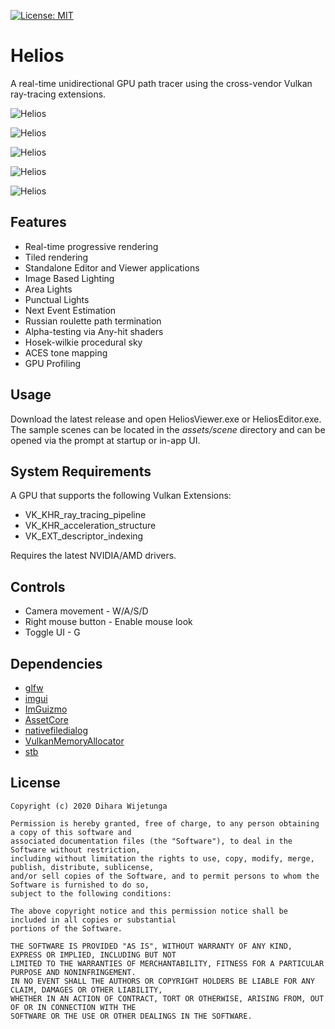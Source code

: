 [![License: MIT](https://img.shields.io/packagist/l/doctrine/orm.svg)](https://opensource.org/licenses/MIT)

# Helios
A real-time unidirectional GPU path tracer using the cross-vendor Vulkan ray-tracing extensions.

![Helios](data/screenshots_1.jpg)

![Helios](data/screenshots_2.jpg)

![Helios](data/screenshots_3.jpg)

![Helios](data/screenshots_4.jpg)

![Helios](data/screenshots_5.jpg)

## Features
* Real-time progressive rendering
* Tiled rendering
* Standalone Editor and Viewer applications
* Image Based Lighting
* Area Lights
* Punctual Lights
* Next Event Estimation
* Russian roulette path termination
* Alpha-testing via Any-hit shaders
* Hosek-wilkie procedural sky
* ACES tone mapping
* GPU Profiling

## Usage

Download the latest release and open HeliosViewer.exe or HeliosEditor.exe.
The sample scenes can be located in the *assets/scene* directory and can be opened via the prompt at startup or in-app UI.

## System Requirements

A GPU that supports the following Vulkan Extensions:

* VK_KHR_ray_tracing_pipeline
* VK_KHR_acceleration_structure
* VK_EXT_descriptor_indexing

Requires the latest NVIDIA/AMD drivers.

## Controls

* Camera movement - W/A/S/D
* Right mouse button - Enable mouse look
* Toggle UI - G 

## Dependencies
* [glfw](https://github.com/glfw/glfw)
* [imgui](https://github.com/ocornut/imgui)
* [ImGuizmo](https://github.com/CedricGuillemet/ImGuizmo)
* [AssetCore](https://github.com/diharaw/AssetCore) 
* [nativefiledialog](https://github.com/mlabbe/nativefiledialog)
* [VulkanMemoryAllocator](https://github.com/GPUOpen-LibrariesAndSDKs/VulkanMemoryAllocator)
* [stb](https://github.com/nothings/stb)

## License
```
Copyright (c) 2020 Dihara Wijetunga

Permission is hereby granted, free of charge, to any person obtaining a copy of this software and 
associated documentation files (the "Software"), to deal in the Software without restriction, 
including without limitation the rights to use, copy, modify, merge, publish, distribute, sublicense,
and/or sell copies of the Software, and to permit persons to whom the Software is furnished to do so, 
subject to the following conditions:

The above copyright notice and this permission notice shall be included in all copies or substantial
portions of the Software.

THE SOFTWARE IS PROVIDED "AS IS", WITHOUT WARRANTY OF ANY KIND, EXPRESS OR IMPLIED, INCLUDING BUT NOT 
LIMITED TO THE WARRANTIES OF MERCHANTABILITY, FITNESS FOR A PARTICULAR PURPOSE AND NONINFRINGEMENT. 
IN NO EVENT SHALL THE AUTHORS OR COPYRIGHT HOLDERS BE LIABLE FOR ANY CLAIM, DAMAGES OR OTHER LIABILITY,
WHETHER IN AN ACTION OF CONTRACT, TORT OR OTHERWISE, ARISING FROM, OUT OF OR IN CONNECTION WITH THE 
SOFTWARE OR THE USE OR OTHER DEALINGS IN THE SOFTWARE.
```
